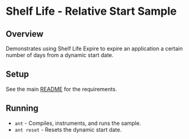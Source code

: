 # Shelf Life - Relative Start Sample

## Overview

Demonstrates using Shelf Life Expire to expire an application a certain number of days from a dynamic start date.

## Setup

See the main [README](../README.md) for the requirements.

## Running

* `ant` - Compiles, instruments, and runs the sample.
* `ant reset` - Resets the dynamic start date.